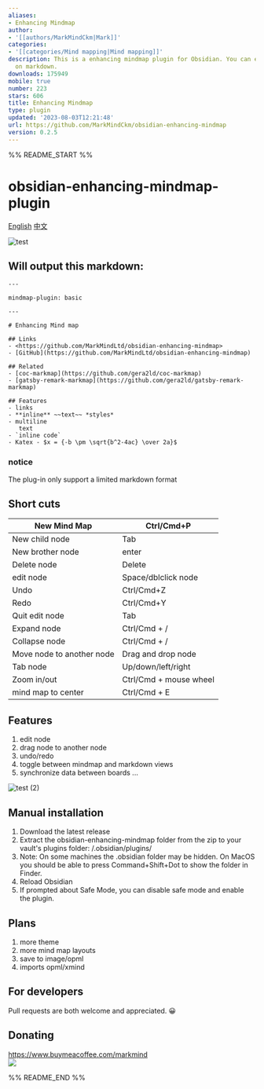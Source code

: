 ```yaml
---
aliases:
- Enhancing Mindmap
author:
- '[[authors/MarkMindCkm|Mark]]'
categories:
- '[[categories/Mind mapping|Mind mapping]]'
description: This is a enhancing mindmap plugin for Obsidian. You can edit mindmap
  on markdown.
downloads: 175949
mobile: true
number: 223
stars: 606
title: Enhancing Mindmap
type: plugin
updated: '2023-08-03T12:21:48'
url: https://github.com/MarkMindCkm/obsidian-enhancing-mindmap
version: 0.2.5
---
```


%% README_START %%

# obsidian-enhancing-mindmap-plugin
[English](https://github.com/MarkMindCkm/obsidian-enhancing-mindmap) [中文](https://github.com/MarkMindCkm/obsidian-enhancing-mindmap/blob/main/Readme-zh.md)

![test](https://user-images.githubusercontent.com/18719494/124454742-63ec8580-ddbb-11eb-8da0-7cd44f38a225.gif)

## Will output this markdown:

```
---

mindmap-plugin: basic

---

# Enhancing Mind map

## Links
- <https://github.com/MarkMindLtd/obsidian-enhancing-mindmap>
- [GitHub](https://github.com/MarkMindLtd/obsidian-enhancing-mindmap)

## Related
- [coc-markmap](https://github.com/gera2ld/coc-markmap)
- [gatsby-remark-markmap](https://github.com/gera2ld/gatsby-remark-markmap)

## Features
- links
- **inline** ~~text~~ *styles*
- multiline
   text
- `inline code`
- Katex - $x = {-b \pm \sqrt{b^2-4ac} \over 2a}$
```

### notice

The plug-in only support a limited markdown format 

## Short cuts

| New Mind Map              | Ctrl/Cmd+P       |
| ------------------------- | ---------------- |
| New child node            | Tab              |
| New brother node          | enter            |
| Delete node               | Delete           |
| edit node                 | Space/dblclick node|
| Undo                      | Ctrl/Cmd+Z       |
| Redo                      | Ctrl/Cmd+Y       |
| Quit edit node            | Tab              |
| Expand node               | Ctrl/Cmd + /     |
| Collapse node             | Ctrl/Cmd + /     |
| Move node to another node  | Drag and drop node |
| Tab node                 | Up/down/left/right |
| Zoom in/out              | Ctrl/Cmd + mouse wheel|
| mind map to center          | Ctrl/Cmd + E |

## Features

1. edit node
2. drag node to another node
3. undo/redo
4. toggle between mindmap and markdown views  
5. synchronize data between boards
...

![test (2)](https://user-images.githubusercontent.com/18719494/124458786-fd1d9b00-ddbf-11eb-8dbc-eeefb5b7abf5.gif)

## Manual installation
1. Download the latest release
2. Extract the obsidian-enhancing-mindmap folder from the zip to your vault's plugins folder: <vault>/.obsidian/plugins/
3. Note: On some machines the .obsidian folder may be hidden. On MacOS you should be able to press Command+Shift+Dot to show the folder in Finder.
4. Reload Obsidian
5. If prompted about Safe Mode, you can disable safe mode and enable the plugin.


## Plans 
1. more theme
2. more mind map layouts
3. save to image/opml
4. imports opml/xmind

## For developers
Pull requests are both welcome and appreciated. 😀

## Donating
https://www.buymeacoffee.com/markmind  
<a href="https://www.buymeacoffee.com/markmind"><img src="https://img.buymeacoffee.com/button-api/?text=Buy me a coffee&emoji=&slug=markmind&button_colour=FFDD00&font_colour=000000&font_family=Cookie&outline_colour=000000&coffee_colour=ffffff"></a>





%% README_END %%